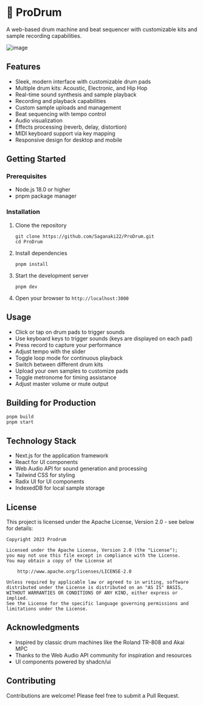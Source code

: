 # 🥁 ProDrum

A web-based drum machine and beat sequencer with customizable kits and sample recording capabilities.

![image](https://github.com/user-attachments/assets/dc84f428-2c0a-46e3-951f-3996584a8508)


## Features

- Sleek, modern interface with customizable drum pads
- Multiple drum kits: Acoustic, Electronic, and Hip Hop
- Real-time sound synthesis and sample playback
- Recording and playback capabilities
- Custom sample uploads and management
- Beat sequencing with tempo control
- Audio visualization
- Effects processing (reverb, delay, distortion)
- MIDI keyboard support via key mapping
- Responsive design for desktop and mobile

## Getting Started

### Prerequisites

- Node.js 18.0 or higher
- pnpm package manager

### Installation

1. Clone the repository
   ```
   git clone https://github.com/Saganaki22/ProDrum.git
   cd ProDrum
   ```

2. Install dependencies
   ```
   pnpm install
   ```

3. Start the development server
   ```
   pnpm dev
   ```

4. Open your browser to `http://localhost:3000`

## Usage

- Click or tap on drum pads to trigger sounds
- Use keyboard keys to trigger sounds (keys are displayed on each pad)
- Press record to capture your performance
- Adjust tempo with the slider
- Toggle loop mode for continuous playback
- Switch between different drum kits
- Upload your own samples to customize pads
- Toggle metronome for timing assistance
- Adjust master volume or mute output

## Building for Production

```
pnpm build
pnpm start
```

## Technology Stack

- Next.js for the application framework
- React for UI components
- Web Audio API for sound generation and processing
- Tailwind CSS for styling
- Radix UI for UI components
- IndexedDB for local sample storage

## License

This project is licensed under the Apache License, Version 2.0 - see below for details:

```
Copyright 2023 Prodrum

Licensed under the Apache License, Version 2.0 (the "License");
you may not use this file except in compliance with the License.
You may obtain a copy of the License at

    http://www.apache.org/licenses/LICENSE-2.0

Unless required by applicable law or agreed to in writing, software
distributed under the License is distributed on an "AS IS" BASIS,
WITHOUT WARRANTIES OR CONDITIONS OF ANY KIND, either express or implied.
See the License for the specific language governing permissions and
limitations under the License.
```

## Acknowledgments

- Inspired by classic drum machines like the Roland TR-808 and Akai MPC
- Thanks to the Web Audio API community for inspiration and resources
- UI components powered by shadcn/ui

## Contributing

Contributions are welcome! Please feel free to submit a Pull Request. 
